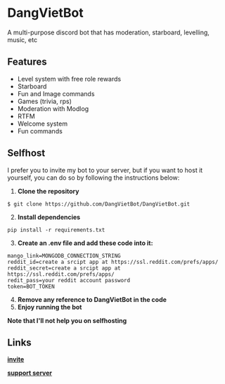 # DangVietBot

A multi-purpose discord bot that has moderation, starboard, levelling, music, etc

## Features
- Level system with free role rewards
- Starboard
- Fun and Image commands 
- Games (trivia, rps)
- Moderation with Modlog
- RTFM
- Welcome system 
- Fun commands 

## Selfhost
I prefer you to invite my bot to your server, but if you want to host it yourself, you can do so by following the instructions below:

1. **Clone the repository**
```
$ git clone https://github.com/DangVietBot/DangVietBot.git
```
2. **Install dependencies**
```
pip install -r requirements.txt
```

3. **Create an .env file and add these code into it:**
```env
mango_link=MONGODB_CONNECTION_STRING 
reddit_id=create a srcipt app at https://ssl.reddit.com/prefs/apps/
reddit_secret=create a srcipt app at https://ssl.reddit.com/prefs/apps/
redit_pass=your reddit account password
token=BOT_TOKEN
```

4. **Remove any reference to DangVietBot in the code**
5. **Enjoy running the bot**

**Note that I'll not help you on selfhosting**
## Links
[**invite**](https://discord.com/oauth2/authorize?client_id=875589545532485682&permissions=1237420731614&scope=bot%20applications.commands)

[**support server**](https://discord.gg/cnydBRnHU9)